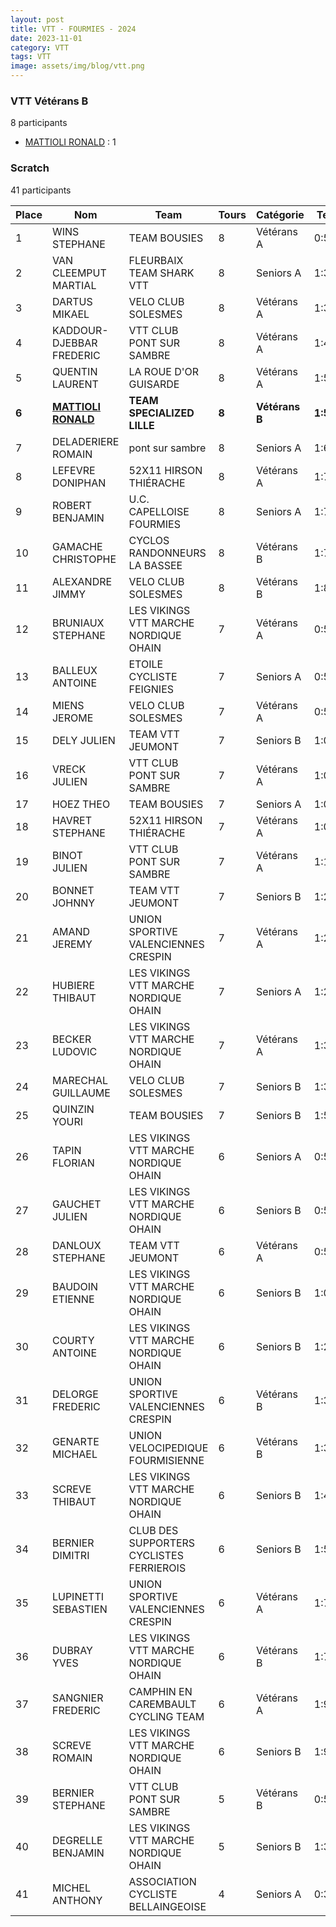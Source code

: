 ```yaml
---
layout: post
title: VTT - FOURMIES - 2024
date: 2023-11-01
category: VTT
tags: VTT
image: assets/img/blog/vtt.png
---
```


### VTT Vétérans B
8 participants
- [MATTIOLI RONALD](https://teamspecializedlille.cc/coureurs/mattiolironald) : 1

### Scratch
41 participants

| Place | Nom | Team | Tours | Catégorie | Temps |
|---|---|---|---|---|---|
| 1 | WINS STEPHANE | TEAM BOUSIES | 8 | Vétérans A | 0:59:19 | 
| 2 | VAN CLEEMPUT MARTIAL | FLEURBAIX TEAM SHARK VTT | 8 | Seniors A | 1:3:18 | 
| 3 | DARTUS MIKAEL | VELO CLUB SOLESMES | 8 | Vétérans A | 1:3:46 | 
| 4 | KADDOUR-DJEBBAR FREDERIC | VTT  CLUB PONT SUR SAMBRE | 8 | Vétérans A | 1:4:6 | 
| 5 | QUENTIN LAURENT | LA ROUE D'OR GUISARDE | 8 | Vétérans A | 1:5:33 | 
| **6** | **[MATTIOLI RONALD](https://teamspecializedlille.cc/coureurs/mattiolironald)** | **TEAM SPECIALIZED LILLE** | **8** | **Vétérans B** | **1:5:59** | 
| 7 | DELADERIERE ROMAIN | pont sur sambre | 8 | Seniors A | 1:6:58 | 
| 8 | LEFEVRE DONIPHAN | 52X11 HIRSON THIÉRACHE | 8 | Vétérans A | 1:7:32 | 
| 9 | ROBERT BENJAMIN | U.C. CAPELLOISE FOURMIES | 8 | Seniors A | 1:7:37 | 
| 10 | GAMACHE CHRISTOPHE | CYCLOS RANDONNEURS LA BASSEE | 8 | Vétérans B | 1:7:47 | 
| 11 | ALEXANDRE JIMMY | VELO CLUB SOLESMES | 8 | Vétérans B | 1:8:47 | 
| 12 | BRUNIAUX STEPHANE | LES VIKINGS VTT MARCHE NORDIQUE OHAIN | 7 | Vétérans A | 0:59:31 | 
| 13 | BALLEUX ANTOINE | ETOILE CYCLISTE FEIGNIES | 7 | Seniors A | 0:59:35 | 
| 14 | MIENS JEROME | VELO CLUB SOLESMES | 7 | Vétérans A | 0:59:52 | 
| 15 | DELY JULIEN | TEAM VTT JEUMONT | 7 | Seniors B | 1:0:16 | 
| 16 | VRECK JULIEN | VTT  CLUB PONT SUR SAMBRE | 7 | Vétérans A | 1:0:18 | 
| 17 | HOEZ THEO | TEAM BOUSIES | 7 | Seniors A | 1:0:29 | 
| 18 | HAVRET STEPHANE | 52X11 HIRSON THIÉRACHE | 7 | Vétérans A | 1:0:37 | 
| 19 | BINOT JULIEN | VTT  CLUB PONT SUR SAMBRE | 7 | Vétérans A | 1:1:34 | 
| 20 | BONNET JOHNNY | TEAM VTT JEUMONT | 7 | Seniors B | 1:2:27 | 
| 21 | AMAND JEREMY | UNION SPORTIVE VALENCIENNES CRESPIN | 7 | Vétérans A | 1:2:35 | 
| 22 | HUBIERE THIBAUT | LES VIKINGS VTT MARCHE NORDIQUE OHAIN | 7 | Seniors A | 1:2:55 | 
| 23 | BECKER LUDOVIC | LES VIKINGS VTT MARCHE NORDIQUE OHAIN | 7 | Vétérans A | 1:3:5 | 
| 24 | MARECHAL GUILLAUME | VELO CLUB SOLESMES | 7 | Seniors B | 1:3:16 | 
| 25 | QUINZIN YOURI | TEAM BOUSIES | 7 | Seniors B | 1:5:14 | 
| 26 | TAPIN FLORIAN | LES VIKINGS VTT MARCHE NORDIQUE OHAIN | 6 | Seniors A | 0:59:7 | 
| 27 | GAUCHET JULIEN | LES VIKINGS VTT MARCHE NORDIQUE OHAIN | 6 | Seniors B | 0:59:16 | 
| 28 | DANLOUX STEPHANE | TEAM VTT JEUMONT | 6 | Vétérans A | 0:59:25 | 
| 29 | BAUDOIN ETIENNE | LES VIKINGS VTT MARCHE NORDIQUE OHAIN | 6 | Seniors B | 1:0:8 | 
| 30 | COURTY ANTOINE | LES VIKINGS VTT MARCHE NORDIQUE OHAIN | 6 | Seniors B | 1:2:0 | 
| 31 | DELORGE FREDERIC | UNION SPORTIVE VALENCIENNES CRESPIN | 6 | Vétérans B | 1:3:36 | 
| 32 | GENARTE MICHAEL | UNION VELOCIPEDIQUE FOURMISIENNE | 6 | Vétérans B | 1:3:59 | 
| 33 | SCREVE THIBAUT | LES VIKINGS VTT MARCHE NORDIQUE OHAIN | 6 | Seniors B | 1:4:5 | 
| 34 | BERNIER DIMITRI | CLUB DES SUPPORTERS CYCLISTES FERRIEROIS | 6 | Seniors B | 1:5:28 | 
| 35 | LUPINETTI SEBASTIEN | UNION SPORTIVE VALENCIENNES CRESPIN | 6 | Vétérans A | 1:7:40 | 
| 36 | DUBRAY YVES | LES VIKINGS VTT MARCHE NORDIQUE OHAIN | 6 | Vétérans B | 1:7:47 | 
| 37 | SANGNIER FREDERIC | CAMPHIN EN CAREMBAULT CYCLING TEAM | 6 | Vétérans A | 1:9:25 | 
| 38 | SCREVE ROMAIN | LES VIKINGS VTT MARCHE NORDIQUE OHAIN | 6 | Seniors B | 1:9:40 | 
| 39 | BERNIER STEPHANE | VTT  CLUB PONT SUR SAMBRE | 5 | Vétérans B | 0:59:24 | 
| 40 | DEGRELLE BENJAMIN | LES VIKINGS VTT MARCHE NORDIQUE OHAIN | 5 | Seniors B | 1:3:0 | 
| 41 | MICHEL ANTHONY | ASSOCIATION CYCLISTE BELLAINGEOISE | 4 | Seniors A | 0:32:56 | 
